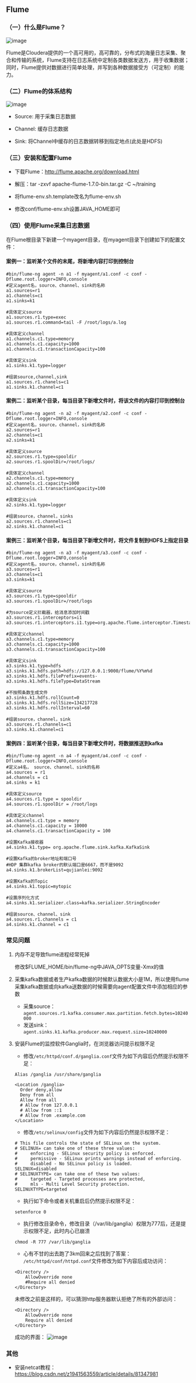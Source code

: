 ## Flume

### （一）什么是Flume？

![image](https://github.com/MrQuJL/hadoop-guide/blob/master/16-Flume/imgs/flume-logo.png)

Flume是Cloudera提供的一个高可用的，高可靠的，分布式的海量日志采集、聚合和传输的系统，Flume支持在日志系统中定制各类数据发送方，用于收集数据；同时，Flume提供对数据进行简单处理，并写到各种数据接受方（可定制）的能力。


### （二）Flume的体系结构

![image](https://github.com/MrQuJL/hadoop-guide/blob/master/16-Flume/imgs/flume-arc.png)

* Source: 用于采集日志数据

* Channel: 缓存日志数据

* Sink: 将Channel中缓存的日志数据转移到指定地点(此处是HDFS)

### （三）安装和配置Flume

* 下载Flume：http://flume.apache.org/download.html

* 解压：tar -zxvf apache-flume-1.7.0-bin.tar.gz -C ~/training

* 将flume-env.sh.template改名为flume-env.sh

* 修改conf/flume-env.sh设置JAVA_HOME即可

### （四）使用Flume采集日志数据

在Flume根目录下新建一个myagent目录，在myagent目录下创建如下的配置文件：

#### 案例一：监听某个文件的末尾，将新增内容打印到控制台

```shell
#bin/flume-ng agent -n a1 -f myagent/a1.conf -c conf -Dflume.root.logger=INFO,console
#定义agent名，source、channel、sink的名称
a1.sources=r1
a1.channels=c1
a1.sinks=k1

#具体定义source
a1.sources.r1.type=exec
a1.sources.r1.command=tail -F /root/logs/a.log

#具体定义channel
a1.channels.c1.type=memory
a1.channels.c1.capacity=1000
a1.channels.c1.transactionCapacity=100

#具体定义sink
a1.sinks.k1.type=logger

#组装source,channel,sink
a1.sources.r1.chanels=c1
a1.sinks.k1.channel=c1
```

#### 案例二：监听某个目录，每当目录下新增文件时，将该文件的内容打印到控制台

```shell
#bin/flume-ng agent -n a2 -f myagent/a2.conf -c conf -Dflume.root.logger=INFO,console
#定义agent名，source，channel，sink的名称
a2.sources=r1
a2.channels=c1
a2.sinks=k1

#具体定义source
a2.sources.r1.type=spooldir
a2.sources.r1.spoolDir=/root/logs/

#具体定义channel
a2.channels.c1.type=memory
a2.channels.c1.capacity=1000
a2.channels.c1.transactionCapacity=100

#具体定义sink
a2.sinks.k1.type=logger

#组装source，channel，sinks
a2.sources.r1.channels=c1
a2.sinks.k1.channel=c1
```

#### 案例三：监听某个目录，每当目录下新增文件时，将文件复制到HDFS上指定目录

```shell
#bin/flume-ng agent -n a3 -f myagent/a3.conf -c conf -Dflume.root.logger=INFO,console
#定义agent名，source，channel，sink的名称
a3.sources=r1
a3.channels=c1
a3.sinks=k1

#具体定义source
a3.sources.r1.type=spooldir
a3.sources.r1.spoolDir=/root/logs

#为source定义拦截器，给消息添加时间戳
a3.sources.r1.interceptors=i1
a3.sources.r1.interceptors.i1.type=org.apache.flume.interceptor.TimestampInterceptor$Builder

#具体定义channel
a3.channels.c1.type=memory
a3.channels.c1.capacity=1000
a3.channels.c1.transactionCapacity=100

#具体定义sink
a3.sinks.k1.type=hdfs
a3.sinks.k1.hdfs.path=hdfs://127.0.0.1:9000/flume/%Y%m%d
a3.sinks.k1.hdfs.filePrefix=events-
a3.sinks.k1.hdfs.fileType=DataStream

#不按照条数生成文件
a3.sinks.k1.hdfs.rollCount=0
a3.sinks.k1.hdfs.rollSize=134217728
a3.sinks.k1.hdfs.rollInterval=60

#组装source，channel，sink
a3.sources.r1.channels=c1
a3.sinks.k1.channel=c1
```

#### 案例四：监听某个目录，每当目录下新增文件时，将数据推送到kafka

```shell
#bin/flume-ng agent -n a4 -f myagent/a4.conf -c conf -Dflume.root.logger=INFO,console
#定义a4名， source、channel、sink的名称
a4.sources = r1
a4.channels = c1
a4.sinks = k1

#具体定义source
a4.sources.r1.type = spooldir
a4.sources.r1.spoolDir = /root/logs

#具体定义channel
a4.channels.c1.type = memory
a4.channels.c1.capacity = 10000
a4.channels.c1.transactionCapacity = 100

#设置Kafka接收器
a4.sinks.k1.type= org.apache.flume.sink.kafka.KafkaSink

#设置Kafka的broker地址和端口号
#HDP 集群kafka broker的默认端口是6667，而不是9092
a4.sinks.k1.brokerList=qujianlei:9092

#设置Kafka的Topic
a4.sinks.k1.topic=mytopic

#设置序列化方式
a4.sinks.k1.serializer.class=kafka.serializer.StringEncoder

#组装source、channel、sink
a4.sources.r1.channels = c1
a4.sinks.k1.channel = c1
```

### 常见问题

1. 内存不足导致flume进程经常死掉

	修改$FLUME_HOME/bin/flume-ng中JAVA_OPTS变量-Xmx的值

2. 采集kafka数据或者生产kafka数据的时候默认数据大小是1M，所以使用flume采集kafka数据或向kafka送数据的时候需要向agent配置文件中添加相应的参数
	* 采集source：```agent.sources.r1.kafka.consumer.max.partition.fetch.bytes=10240000```
	* 发送sink：```agent.sinks.k1.kafka.producer.max.request.size=10240000```

3. 安装Flume的监控软件Ganglia时，在浏览器访问提示权限不足

	* 修改```/etc/httpd/conf.d/ganglia.conf```文件为如下内容后仍然提示权限不足：
    ```shell
    Alias /ganglia /usr/share/ganglia

    <Location /ganglia>
      Order deny,allow
      Deny from all
      Allow from all
      # Allow from 127.0.0.1
      # Allow from ::1
      # Allow from .example.com
    </Location>
    ```

	* 修改```/etc/selinux/config```文件为如下内容后仍然提示权限不足：
    ```shell
    # This file controls the state of SELinux on the system.
    # SELINUX= can take one of these three values:
    #     enforcing - SELinux security policy is enforced.
    #     permissive - SELinux prints warnings instead of enforcing.
    #     disabled - No SELinux policy is loaded.
    SELINUX=disabled
    # SELINUXTYPE= can take one of these two values:
    #     targeted - Targeted processes are protected,
    #     mls - Multi Level Security protection.
    SELINUXTYPE=targeted
    ```

    * 执行如下命令或者关机重启后仍然提示权限不足：
    ```shell
    setenforce 0
    ```

    * 执行修改目录命令，修改目录（/var/lib/ganglia）权限为777后，还是提示权限不足，此时内心已崩溃
    ```shell
    chmod -R 777 /var/lib/ganglia
    ```

	* 心有不甘的出去跑了3km回来之后找到了答案：
	```/etc/httpd/conf/httpd.conf```文件修改为如下内容后成功访问：
    ```shell
    <Directory />
        AllowOverride none
        #Require all denied
    </Directory>
    ```
	未修改之前是这样的，可以猜测http服务器默认拒绝了所有的外部访问：
    ```shell
    <Directory />
        AllowOverride none
        Require all denied
    </Directory>
    ```
	成功的界面：
	![image](https://github.com/MrQuJL/hadoop-guide/blob/master/16-Flume/imgs/pic.png)

### 其他

* 安装netcat教程：https://blog.csdn.net/z1941563559/article/details/81347981


